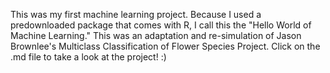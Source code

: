 This was my first machine learning project. Because I used a predownloaded package that comes with R, I call this the "Hello World of Machine Learning."
This was an adaptation and re-simulation of Jason Brownlee's Multiclass Classification of Flower Species Project.
Click on the .md file to take a look at the project! :)
